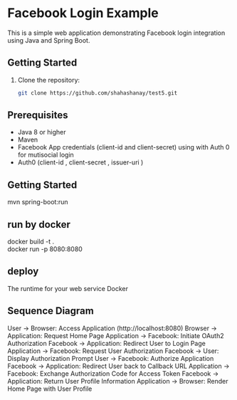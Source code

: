 # Facebook Login Example

This is a simple web application demonstrating Facebook login integration using Java and Spring Boot.

## Getting Started

1. Clone the repository:

   ```bash
   git clone https://github.com/shahashanay/test5.git
   ```

## Prerequisites

- Java 8 or higher
- Maven
- Facebook App credentials (client-id and client-secret) using with Auth 0 for mutisocial login
- Auth0 (client-id , client-secret , issuer-uri )

## Getting Started

mvn spring-boot:run

## run by docker

docker build -t <name> .  
docker run -p 8080:8080 <name>

## deploy

The runtime for your web service Docker

## Sequence Diagram

User -> Browser: Access Application (http://localhost:8080)
Browser -> Application: Request Home Page
Application -> Facebook: Initiate OAuth2 Authorization
Facebook -> Application: Redirect User to Login Page
Application -> Facebook: Request User Authorization
Facebook -> User: Display Authorization Prompt
User -> Facebook: Authorize Application
Facebook -> Application: Redirect User back to Callback URL
Application -> Facebook: Exchange Authorization Code for Access Token
Facebook -> Application: Return User Profile Information
Application -> Browser: Render Home Page with User Profile
